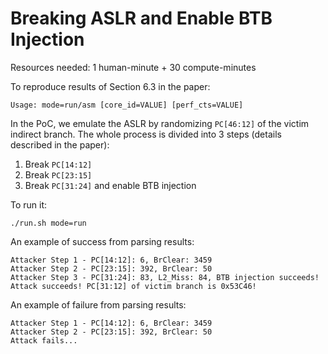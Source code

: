 # Breaking ASLR and Enable BTB Injection

Resources needed: 1 human-minute + 30 compute-minutes

To reproduce results of Section 6.3 in the paper:
```
Usage: mode=run/asm [core_id=VALUE] [perf_cts=VALUE]
```

In the PoC, we emulate the ASLR by randomizing ``PC[46:12]`` of the victim indirect branch.
The whole process is divided into 3 steps (details described in the paper):
1. Break ``PC[14:12]``
2. Break ``PC[23:15]``
3. Break ``PC[31:24]`` and enable BTB injection

To run it:
```
./run.sh mode=run
```

An example of success from parsing results:
```
Attacker Step 1 - PC[14:12]: 6, BrClear: 3459
Attacker Step 2 - PC[23:15]: 392, BrClear: 50
Attacker Step 3 - PC[31:24]: 83, L2_Miss: 84, BTB injection succeeds!
Attack succeeds! PC[31:12] of victim branch is 0x53C46!
```

An example of failure from parsing results:
```
Attacker Step 1 - PC[14:12]: 6, BrClear: 3459
Attacker Step 2 - PC[23:15]: 392, BrClear: 50
Attack fails...
```